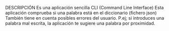 DESCRIPCIÓN
Es una aplicación sencilla CLI (Command Line Interface)
Esta aplicación comprueba si una palabra está en el diccionario (fichero json)
También tiene en cuenta posibles errores del usuario. P.ej; si introduces una palabra mal escrita, la aplicación te sugiere
una palabra por proximidad.